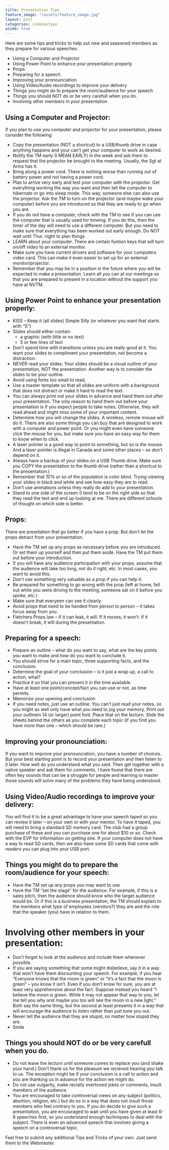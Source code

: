 ```yaml
---
title: Presentation Tips
feature_image: "/assets/feature_image.jpg"
layout: post
categories: sidenavtype
aside: true
---
```


Here are some tips and tricks to help out new and seasoned members as they prepare for various speeches.

* Using a Computer and Projector
* Using Power Point to enhance your presentation properly
* Props
* Preparing for a speech
* Improving your pronounciation
* Using Video/Audio recordings to improve your delivery
* Things you might do to prepare the room/audience for your speech
* Things you should NOT do or be very carefull when you do.
* Involving other members in your presentation

## Using a Computer and Projector:

If you plan to use you computer and projector for your presentation, please consider the following:

* Copy the presentation (NOT a shortcut) to a USB/thumb drive in case anything happens and your can’t get your computer to work as desired.
* Notify the TM early (I MEAN EARLY) in the week and ask them to request that the projector be brought to the meeting. Usually, the Sgt at Arms has it.
* Bring along a power cord. There is nothing worse than running out of battery power and not having a power cord.
* Plan to arrive very early and test your computer with the projector. Get everything working the way you want and then tell the computer to hibernate or go into sleep mode. This way, someone else can also use the projector. Ask the TM to turn on the projector (and maybe wake your computer) before you are introduced so that they are ready to go when you are.
* If you do not have a computer, check with the TM to see if you can use the computer that is usually used for timeing. If you do this, then the timer of the day will need to use a different computer. But you need to make sure that everything has been worked out early enough. Do NOT wait until Thur. night to plan things.
* LEARN about your computer. There are certain funtion keys that will turn on/off video to an external monitor.
* Make sure you have current drivers and software for your computers video card. This can make it even easier to set up for an external monitor/projector.
* Remember that you may be in a position in the future where you will be expected to make a presentation. Learn all you can at our meetings so that you are prepared to present in a location without the support you have at NVTM.

## Using Power Point to enhance your presentation properly:

* KISS – Keep it (all slides) Simple Silly (or whatever you want that starts with “S”)
* Slides should either contain
  * a graphic (with little or no text)
  * 5 or few lines of text
* Don’t spend time with transitions unless you are really good at it. You want your slides to compliment your presentation, not become a distraction.
* NEVER read your slides. Your slides should be a visual outline of your presentation, NOT the presentation. Another way is to consider the slides to be your outline.
* Avoid using fonts too small to read,
* Use a master template so that all slides are uniform with a background that does not distract or make it hard to read the text.
* You can always print out your slides in advance and hand them out after your presentation. The only reason to hand them out before your presentation is if you expect people to take notes. Otherwise, they will read ahead and might miss some of your important content.
* Determine how you will change the slides. A wireless, remote mouse will do it. There are also some things you can buy that are designed to work with a computer and power point. Or you might even have someone click the mouse for you, but make sure you have an easy way for them to know when to click.
* A laser pointer is a good way to point to something, but so is the mouse. And a laser pointer is illegal in Canada and some other places – so don’t depend on it.
* Always have a backup of your slides on a USB Thumb drive. Make sure you COPY the presentation to the thumb drive (rather than a shortcut to the presentation.)
* Remember that 10% or so of the population is color blind. Trying viewing your slides in black and white and see how easy they are to read.
* Don’t use animations unless they really do add to your presentation.
* Stand to one side of the screen (I tend to be on the right side so that they read the text and end up looking at me. There are different schools of thought on which side is better.

## Props:

There are presntation that go better if you have a prop. But don’t let the props detract from your presentation.

* Have the TM set up any props as necessary before you are introduced. Or set them up yourself and then put them aside. Have the TM put them out before your introduction.
* If you will have any audience participation with your props, assume that the audience will take too long, not do it right, etc. In most cases, you want to avoid this.
* Don’t use something very valuable as a prop if you can help it.
* Be prepared for something to go wrong with the prop (left at home, fell out while you were driving to the meeting, someone sat on it before you spoke, etc.)
* Make sure that everyeen can see it clearly.
* Avoid props that need to be handed from person to person – it takes focus away from you.
* Fletchers Props law – if it can leak, it will. If it moves, it won’t. If it doesn’t break, it will during the presentation.

## Preparing for a speech:

* Prepare an outline – what do you want to say, what are the key points you want to make and how do you want to conclude it.
* You should strive for a main topic, three supporting facts, and the conclusion.
* Determine the goal of your conclusion – is it just a wrap up, a call to action, what?
* Practice it so that you can present it in the time available.
* Have at least one point/concept/fact you can use or not, as time permits.
* Memorize your opening and conclusion
* If you need notes, just use an outline. You can’t just read your notes, so you might as well only have what you need to jog your memory. Print out your outlinein 14 (or larger) point font. Place that on the lecturn. Slide the sheets behind the others as you complete each topic (if you find you have more than one – which should be rare.)

## Improving your pronounciation:

If you want to improve your pronounciation, you have a number of choices. But your best starting point is to record your presentation and then listen to it later. How well do you understand what you said. Then get together with a native speaker and ask them for comments. I have found that there are often key sounds that can be a struggle for people and learning to master those sounds will solve many of the problems they have being understood.

## Using Video/Audio recordings to improve your delivery:

You will find it to be a great advantage to have your speech taped so you can review it later – on your own or with your mentor.  To have it taped, you will need to bring a standard SD memory card.  The club had a group purchase of these and you can purchase one for about $10 or so.  Check with the EVP for information on getting one.  If your computer does not have a way to read SD cards, then we also have some SD cards that come with readers you can plug into your USB port.

## Things you might do to prepare the room/audience for your speech:

* Have the TM set up any props you may want to use
* Have the TM “set the stage” for the audience. For example, if this is a sales pitch, then the audience should know who the target audience would be.  Or if this is a business presentation, the TM should explain to the members what type of employees (vendors?) they are and the role that the speaker (you) have in relation to them.

# Involving other members in your presentation:

* Don’t forget to look at the audience and include them whenever possible.
* If you are saying something that some might disbelieve, say it in a way that won’t have them discounting your speech. For example, if you hear “Everyone knows that the moon is green” or “It’s a fact that the moon is green” – you know it isn’t. Even if you don’t know for sure, you are at least very apprehensive about the fact. Suppose instead you heard “I believe the moon is green. While it may not appear that way to you, let me tell you why and maybe you too will see the moon in a new light.” Both say the same thing, but the second at least presents it in a way that will encourage the audience to listen rather than just tune you out.
* Never tell the audience that they are stupid, no matter how stupid they are.
* Smile

## Things you should NOT do or be very carefull when you do.

* Do not leave the lecturn until someone comes to replace you (and shake your hand.)
Don’t thank us for the pleasure we recieved hearing you talk to us. The exception might be if your conclusion is a call to action and you are thanking us in advance for the action we might do.
* Do not use vulgarity, make recially overtoned jokes or comments, insult members of the audience.
* You are encouraged to take controversal views on any subject (politics, abortion, religion, etc.) but do so in a way that does not insult those members who feel contrary to you.  If you do decide to give such a presentation, you are encouraged to wait until you have given at least 6-8 speeches first, so you understand enough techniques to deal with the subject.  There is even an advanced speech that involves giving a speech on a controversal topic.

Feel free to submit any additional Tips and Tricks of your own. Just send them to the Webmaster.
